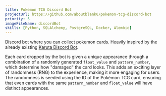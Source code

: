```yaml
---
title: Pokemon TCG Discord Bot
projectUrl: https://github.com/aboutblank0/pokemon-tcg-discord-bot
priority: 5
imageFileName: discordBot
skills: [Python, SQLAlchemy, PostgreSQL, Docker, Alembic]
---
```


Discord bot where you can collect pokemon cards. Heavily inspired by the already existing [Karuta Discord Bot](https://karuta.com/).

Each card dropped by the bot is given a unique appearance through a combination of a randomly generated `float_value` and `pattern_number`, which determine how "damaged" the card looks. This adds an exciting layer of randomness (RNG) to the experience, making it more engaging for users. The randomness is seeded using the ID of the Pokémon TCG card, ensuring that even cards with the same `pattern_number` and `float_value` will have distinct appearances.
